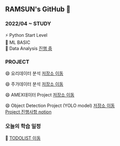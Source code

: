 ## RAMSUN's GitHub 👋

### 2022/04 ~ STUDY
⚡ Python Start Level <br>
🔭 ML BASIC <br>
🌱 Data Analysis [진행 중](https://github.com/c920720a/MyDataAnalysis_2022) <br>

### PROJECT
😄 요리데이터 분석 [저장소 이동](https://github.com/c920720a/c920720a/blob/fae8a2f523faac05d99d7e33e475cfc7b6d3fd99/20220506_%EB%B9%8C%EB%93%9C%EC%97%85.pdf) <br>
 
😄 주가데이터 분석 [저장소 이동](https://github.com/c920720a/c920720a/blob/fae8a2f523faac05d99d7e33e475cfc7b6d3fd99/20220529_%EC%A3%BC%EC%8B%9D%EC%98%88%EC%B8%A1%EB%AA%A8%EB%8D%B8.pdf) <br>

😄 AMEX데이터 Project [저장소 이동](https://github.com/c920720a/project/blob/d0b4c87e5f36124cd21fff21e94f1535925e6a48/20220826_TeamAmazon_finalPT.pdf) <br>

😄 Object Detection Project (YOLO model) [저장소 이동](https://github.com/c920720a/project/blob/d0b4c87e5f36124cd21fff21e94f1535925e6a48/20221026_YOLO%20Object%20Detection.pdf) <br>
[Project 진행사항 notion](https://phase-jaw-b89.notion.site/Object-Detection-Study-9-2aa884d51d1943f2822a1812ca294c74) <br>

  
### 오늘의 학습 일정 
🌱 [TODOLIST 이동](https://github.com/c920720a/TODO-TodaySchedule-) <br>
